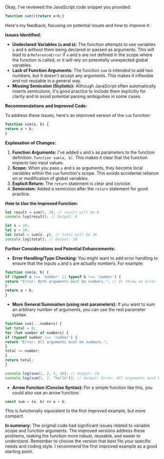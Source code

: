 Okay, I've reviewed the JavaScript code snippet you provided:

```javascript
function sum(){return a+b;}
```

Here's my feedback, focusing on potential issues and how to improve it:

**Issues Identified:**

* **Undeclared Variables (`a` and `b`):** The function attempts to use variables `a` and `b` without them being declared
or passed as arguments. This will lead to a `ReferenceError` if `a` and `b` are not defined in the scope where the
function is called, or it will rely on potentially unexpected global variables.
* **Lack of Function Arguments:** The function `sum` is intended to add two numbers, but it doesn't accept any
arguments. This makes it inflexible and not reusable in a general way.
* **Missing Semicolon (Stylistic):** Although JavaScript often automatically inserts semicolons, it's good practice to
include them explicitly for clarity and to avoid potential parsing ambiguities in some cases.

**Recommendations and Improved Code:**

To address these issues, here's an improved version of the `sum` function:

```javascript
function sum(a, b) {
return a + b;
}
```

**Explanation of Changes:**

1. **Function Arguments:** I've added `a` and `b` as parameters to the function definition: `function sum(a, b)`. This
makes it clear that the function expects two input values.
2. **Scope:** When you pass `a` and `b` as arguments, they become local variables within the `sum` function's scope.
This avoids accidental reliance on or modification of global variables.
3. **Explicit Return:** The `return` statement is clear and concise.
4. **Semicolon:** Added a semicolon after the `return` statement for good practice.

**How to Use the Improved Function:**

```javascript
let result = sum(5, 3); // result will be 8
console.log(result); // Output: 8

let x = 10;
let y = 20;
let total = sum(x, y); // total will be 30
console.log(total); // Output: 30
```

**Further Considerations and Potential Enhancements:**

* **Error Handling/Type Checking:** You might want to add error handling to ensure that the inputs `a` and `b` are
actually numbers. For example:

```javascript
function sum(a, b) {
if (typeof a !== 'number' || typeof b !== 'number') {
return "Error: Both arguments must be numbers."; // Or throw an error
}
return a + b;
}
```

* **More General Summation (using rest parameters):** If you want to sum an arbitrary number of arguments, you can use
the rest parameter syntax:

```javascript
function sum(...numbers) {
let total = 0;
for (let number of numbers) {
if (typeof number !== 'number') {
return "Error: All arguments must be numbers.";
}
total += number;
}
return total;
}

console.log(sum(1, 2, 3, 4)); // Output: 10
console.log(sum(1, 2, "hello")); // Output: Error: All arguments must be numbers.
```

* **Arrow Function (Concise Syntax):** For a simple function like this, you could also use an arrow function:

```javascript
const sum = (a, b) => a + b;
```

This is functionally equivalent to the first improved example, but more compact.

**In summary:** The original code had significant issues related to variable scope and function arguments. The improved
versions address these problems, making the function more robust, reusable, and easier to understand. Remember to choose
the version that best fits your specific needs and coding style. I recommend the first improved example as a good
starting point.